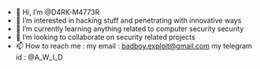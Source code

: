 - 👋 Hi, I’m @D4RK-M4773R
- 👀 I’m interested in hacking stuff and penetrating with innovative ways
- 🌱 I’m currently learning anything related to computer security security
- 💞️ I’m looking to collaborate on security related projects 
- 📫 How to reach me : my email : badboy.exploit@gmail.com
                        my telegram id : @A_W_I_D

<!---
D4RK-M4773R/D4RK-M4773R is a ✨ special ✨ repository because its `README.md` (this file) appears on your GitHub profile.
You can click the Preview link to take a look at your changes.
--->
